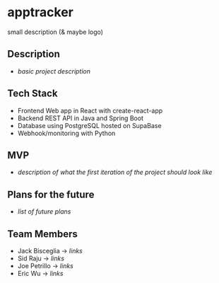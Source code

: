﻿# apptracker
small description (& maybe logo)

## Description
- _basic project description_

## Tech Stack
- Frontend Web app in React with create-react-app
- Backend REST API in Java and Spring Boot
- Database using PostgreSQL hosted on SupaBase
- Webhook/monitoring with Python

## MVP
- _description of what the first iteration of the project should look like_ 

## Plans for the future
- _list of future plans_

## Team Members
- Jack Bisceglia -> _links_
- Sid Raju ->  _links_
- Joe Petrillo ->  _links_
- Eric Wu ->  _links_
